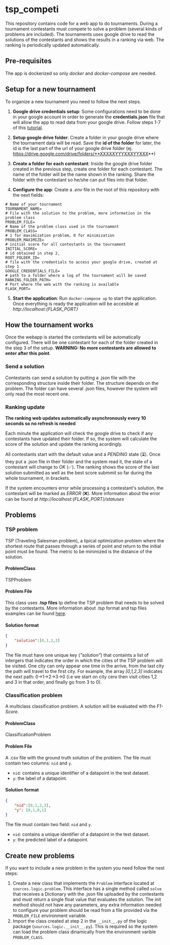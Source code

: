 # tsp_competi

This repository contains code for a web app to do tournaments. During a tournament contestants must compete to solve a problem (several kinds of problems are included). The tournaments uses google drive to read the solutions of the contestants and shows the results in a ranking via web. The ranking is periodically updated automatically.

## Pre-requisites

The app is dockerized so only *docker* and *docker-compose* are needed.

## Setup for a new tournament

To organize a new tournament you need to follow the next steps.

1. **Google drive credentials setup**: Some configurations need to be done in your google account in order to generate the **credentials.json** file that will allow the app to read data from your google drive. Follow steps 1-7 of this [tutorial](https://obikastanya.medium.com/easy-way-to-integrate-your-python-apps-with-google-drive-api-2f29ed0be239).

2. **Setup google drive folder**: Create a folder in your google drive where the tournament data will be read. Save the **id of the folder** for later, the id is the last part of the url of your google drive folder (ej. https://drive.google.com/drive/folders/**XXXXXYYYXXXYYXXX**)

3. **Create a folder for each contestant**: Inside the google drive folder created in the previous step, create one folder for each contestant. The name of the folder will be the name shown in the ranking. Share the folder with the contestant so he/she can put files into that folder.

4. **Configure the app**: Create a *.env* file in the root of this repository with the next fields:

```
# Name of your tournament
TOURNAMENT_NAME=
# File with the solution to the problem, more information in the problem class
PROBLEM_FILE=
# Name of the problem class used in the tournament
PROBLEM_CLASS=
# 1 for maximization problem, 0 for minimization
PROBLEM_MAXIMIZE=
# initial score for all contestants in the tournament
INITIAL_SCORE=
# id obtained in step 2,
ROOT_FOLDER_ID=
# file with the credentials to access your google drive, created at step 1
GOOGLE_CREDENTIALS_FILE=
# path to a folder where a log of the tournament will be saved
RANKING_FOLDER_PATH=
# Port where the web with the ranking is available
FLASK_PORT=
```

5. **Start the application**: Run `docker-compose up` to start the application. Once everything is ready the application will be accesible at *http://localhost:{FLASK_PORT}*

## How the tournament works

Once the webapp is started the contestants will be automatically configured. There will be one contestant for each of the folder created in the step 3 of the setup. **WARNING: No more contestants are allowed to enter after this point**.

### Send a solution

Contestants can send a solution by putting a .json file with the corresponding structure inside their folder. The structure depends on the problem. The folder can have several .json files, however the system will only read the most recent one.

### Ranking update

**The ranking web updates automatically asynchronously every 10 seconds so no refresh is needed**

Each minute the application will check the google drive to check if any contestants have updated their folder. If so, the system will calculate the score of the solution and update the ranking acordingly. 

All contestants start with the default value and a *PENDING* state (⏳). Once they put a .json file in their folder and the system read it, the state of a contestant will change to *OK* (✅). The ranking shows the score of the last solution submitted as well as the best score submmit so far during the whole tournament, in brackets.

If the system encounters error while processing a contestant's solution, the contestant will be marked as *ERROR* (❌). More information about the error can be found at *http://localhost:{FLASK_PORT}/statuses*

## Problems

### TSP problem

TSP (Traveling Salesman problem), a tipical optimization problem where the shortest route that passes through a series of point and return to the initial point must be found. The metric to be minimized is the distance of the solution.

#### ProblemClass

TSPProblem

#### Problem File

This class uses **.tsp files** tp define the TSP problem that needs to be solved by the contestants. More information about .tsp format and tsp files examples can be found [here](http://comopt.ifi.uni-heidelberg.de/software/TSPLIB95/).

#### Solution format

```json
{
    "solution":[0,1,2,3]
}
```

The file must have one unique key (*"solution"*) that containts a list of intergers that indicates the order in which the cities of the TSP problem will be visited. One city can only appear one time in the arrive, from the last city the path will travel to the first city. For example, the array *[0,1,2,3]* indicates the next path: 0->1->2->3->0 (i.e we start on city cero then visit cities 1,2 and 3 in that order, and finally go from 3 to 0).

### Classification problem

A multiclass classification problem. A solution will be evaluated with the *F1-Score*.

#### ProblemClass

ClassificationProblem

#### Problem File

A .csv file with the ground truth solution of the problem. The file must contain two columns: `nid` and `y`.

* `nid`: contains a unique identifier of a datapoint in the test dataset.
* `y`: the label of a datapoint.

#### Solution format

```json
{
    "nid":[0,1,2,3],
    "y": [0,1,0,1]
}
```

The file must contain two field: `nid` and `y`.

* `nid`: contains a unique identifier of a datapoint in the test dataset.
* `y`: the predicted label of a datapoint.

## Create new problems

If you want to include a new problem in the system you need follow the nest steps:

1. Create a new class that implements the `Problem` interface located at `sources.logic.problem`. This interface has a single method called `solve` that receives a Dictionary with the .json file uploaded by the contestants and must return a single float value that evaluates the solution. The init method should not have any parameters, any extra information needed to configure your problem should be read from a file provided via the `PROBLEM_FILE` environment variable.
2. Import the class created at step 2 in the `__init__.py` of the logic package (`sources.logic.__init__.py`). This is required so the system can load the problem class dinamically from the environment varible `PROBLEM_CLASS`.
